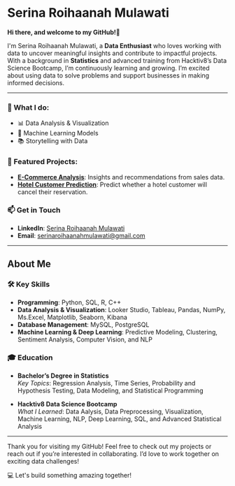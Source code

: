 # **Serina Roihaanah Mulawati**

**Hi there, and welcome to my GitHub!👋**

I'm Serina Roihaanah Mulawati, a **Data Enthusiast** who loves working with data to uncover meaningful insights and contribute to impactful projects. With a background in **Statistics** and advanced training from Hacktiv8’s Data Science Bootcamp, I’m continuously learning and growing. I’m excited about using data to solve problems and support businesses in making informed decisions.

---

### 🚀 What I do:
- 📊 Data Analysis & Visualization
- 🤖 Machine Learning Models
- 📚 Storytelling with Data  

### 🌟 Featured Projects:
- **[E-Commerce Analysis](https://github.com/srnrhnh/E-commerce-Analysis-and-Tableau)**: Insights and recommendations from sales data.  
- **[Hotel Customer Prediction](https://github.com/srnrhnh/Hotel-Customer-Prediction)**: Predict whether a hotel customer will cancel their reservation.  

### 📫 **Get in Touch**
- **LinkedIn**: [Serina Roihaanah Mulawati](www.linkedin.com/in/serina-roihaanah-mulawati)  
- **Email**: serinaroihaanahmulawati@gmail.com   

---

## **About Me**

### 🛠 **Key Skills**  

- **Programming**: Python, SQL, R, C++ 
- **Data Analysis & Visualization**: Looker Studio, Tableau, Pandas, NumPy, Ms.Excel, Matplotlib, Seaborn, Kibana  
- **Database Management**: MySQL, PostgreSQL  
- **Machine Learning & Deep Learning**: Predictive Modeling, Clustering, Sentiment Analysis, Computer Vision, and NLP  

### 🎓 **Education**  
- **Bachelor’s Degree in Statistics**  
  *Key Topics*: Regression Analysis, Time Series, Probability and Hypothesis Testing, Data Modeling, and Statistical Programming  

- **Hacktiv8 Data Science Bootcamp**  
  *What I Learned*: Data Aalysis, Data Preprocessing, Visualization, Machine Learning, NLP, Deep Learning, SQL, and Advanced Statistical Analysis  

---

Thank you for visiting my GitHub! Feel free to check out my projects or reach out if you’re interested in collaborating. I’d love to work together on exciting data challenges!  

💻 Let's build something amazing together!